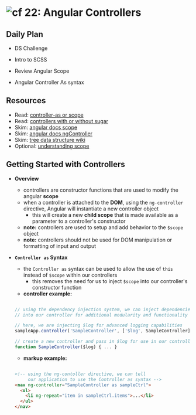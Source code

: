 ![cf](http://i.imgur.com/7v5ASc8.png) 22: Angular Controllers
=====================================

## Daily Plan
* DS Challenge

* Intro to SCSS
* Review Angular Scope
* Angular Controller As syntax

## Resources
* Read: [controller-as or scope]
* Read: [controllers with or without sugar]
* Skim: [angular docs scope]
* Skim: [angular docs ngController]
* Skim: [tree data structure wiki]
* Optional: [understanding scope]

## Getting Started with Controllers
  * **Overview**
    * controllers are constructor functions that are used to modify the angular **scope**
    * when a controller is attached to the **DOM**, using the `ng-controller` directive, Angular will instantiate a new controller object
      * this will create a new **child scope** that is made available as a parameter to a controller's constructor
    * **note:** controllers are used to setup and add behavior to the `$scope` object
    * **note:** controllers should not be used for DOM manipulation or formatting of input and output

  * **`Controller as` Syntax**
    * the `Controller as` syntax can be used to allow the use of `this` instead of `$scope` within our controllers
      * this removes the need for us to inject `$scope` into our controller's constructor function
    * **controller example:**
    ``` javascript

    // using the dependency injection system, we can inject dependencies
    // into our controller for additional modularity and functionality

    // here, we are injecting $log for advanced logging capabilities
    sampleApp.controller('SampleController', ['$log', SampleController]);

    // create a new controller and pass in $log for use in our controller's methods
    function SampleController($log) { ... }
    ```

    * **markup example:**
    ``` html

    <!-- using the ng-contoller directive, we can tell
         our application to use the Controller as syntax -->
    <nav ng-controller="SampleController as sampleCtrl">
      <ul>
        <li ng-repeat="item in sampleCtrl.items">...</li>
      </ul>
    </nav>
    ```

[controller-as or scope]: http://codetunnel.io/angularjs-controller-as-or-scope/
[controllers with or without sugar]: https://johnpapa.net/do-you-like-your-angular-controllers-with-or-without-sugar/
[angular docs scope]: https://docs.angularjs.org/guide/scope
[angular docs ngController]: https://docs.angularjs.org/api/ng/directive/ngController
[understanding scope]: https://github.com/angular/angular.js/wiki/Understanding-Scopes
[tree data structure wiki]: https://en.wikipedia.org/wiki/Tree_(data_structure)
